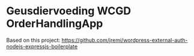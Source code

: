 # Geusdiervoeding WCGD OrderHandlingApp

Based on this project:
https://github.com/jremi/wordpress-external-auth-nodejs-expressjs-boilerplate

